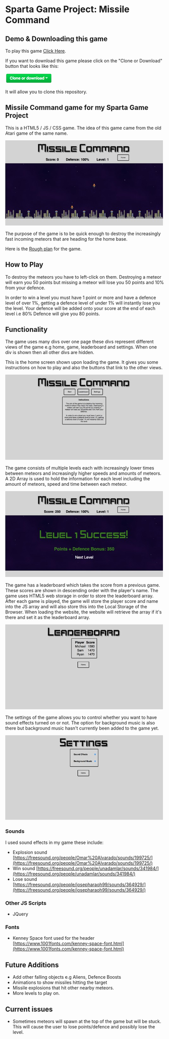 # Sparta Game Project: Missile Command

## Demo & Downloading this game
To play this game [Click Here](https://wmichael.github.io/missile-command-sparta-game/).

If you want to download this game please click on the "Clone or Download" button that looks like this:

![Game Screenshot](images/screenshots/clone.png)

It will allow you to clone this repository.


## Missile Command game for my Sparta Game Project
This is a HTML5 / JS / CSS game. The idea of this game came from the old Atari game of the same name.

![Game Screenshot](images/screenshots/game.jpg)

The purpose of the game is to be quick enough to destroy the increasingly fast incoming meteors that are heading for the home base.

Here is the [Rough plan](docs/roughPlan.pdf) for the game.

## How to Play
To destroy the meteors you have to left-click on them. Destroying a meteor will earn you 50 points but missing a meteor will lose you 50 points and 10% from your defence.

In order to win a level you must have 1 point or more and have a defence level of over 1%, getting a defence level of under 1% will instantly lose you the level. Your defence will be added onto your score at the end of each level i.e 80% Defence will give you 80 points.

## Functionality
The game uses many divs over one page these divs represent different views of the game e.g home, game, leaderboard and settings. When one div is shown then all other divs are hidden.

This is the home screen shown upon loading the game. It gives you some instructions on how to play and also the buttons that link to the other views.

![Home Screenshot](images/screenshots/home.jpg)

The game consists of multiple levels each with increasingly lower times between meteors and increasingly higher speeds and amounts of meteors. A 2D Array is used to hold the information for each level including the amount of meteors, speed and time between each meteor.

![End of Level Screenshot](images/screenshots/endOfLevel.jpg)

The game has a leaderboard which takes the score from a previous game. These scores are shown in descending order with the player's name. The game uses HTML5 web storage in order to store the leaderboard array. After each game is played, the game will store the player score and name into the JS array and will also store this into the Local Storage of the Browser. When loading the website, the website will retrieve the array if it's there and set it as the leaderboard array.

![Leaderboard Screenshot](images/screenshots/leaderboard.jpg)

The settings of the game allows you to control whether you want to have sound effects turned on or not. The option for background music is also there but background music hasn't currently been added to the game yet.

![Settings Screenshot](images/screenshots/settings.jpg)

### Sounds
I used sound effects in my game these include:
- Explosion sound [https://freesound.org/people/Omar%20Alvarado/sounds/199725/](https://freesound.org/people/Omar%20Alvarado/sounds/199725/)
- Win sound [https://freesound.org/people/unadamlar/sounds/341984/](https://freesound.org/people/unadamlar/sounds/341984/)
- Lose sound [https://freesound.org/people/josepharaoh99/sounds/364929/](https://freesound.org/people/josepharaoh99/sounds/364929/)

### Other JS Scripts
- JQuery

### Fonts
- Kenney Space font used for the header [https://www.1001fonts.com/kenney-space-font.html](https://www.1001fonts.com/kenney-space-font.html)

## Future Additions
- Add other falling objects e.g Aliens, Defence Boosts
- Animations to show missiles hitting the target
- Missile explosions that hit other nearby meteors.
- More levels to play on.


## Current issues
- Sometimes meteors will spawn at the top of the game but will be stuck. This will cause the user to lose points/defence and possibly lose the level.
